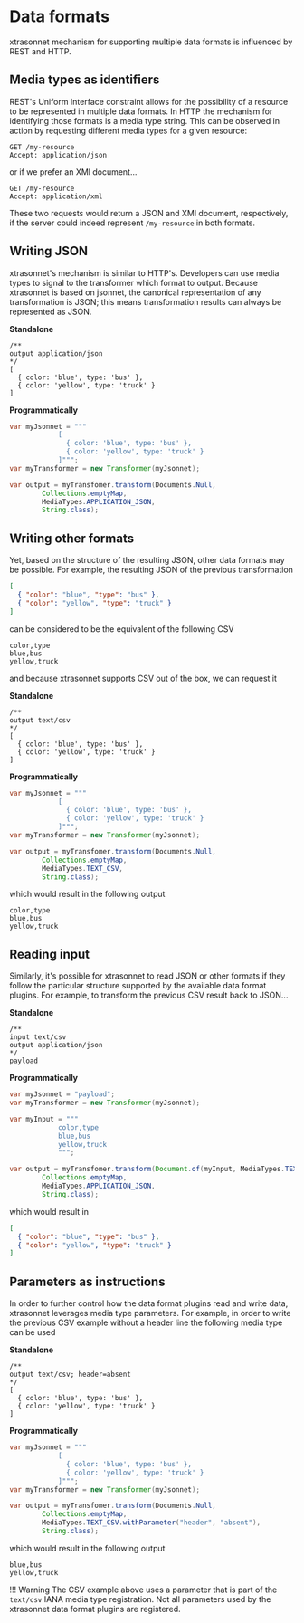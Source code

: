 # Data formats

xtrasonnet mechanism for supporting multiple data formats is influenced by REST and HTTP.

## Media types as identifiers

REST's Uniform Interface constraint allows for the possibility of a resource to be represented in multiple data formats. In HTTP the mechanism for identifying those formats is a media type string. This can be observed in action by requesting different media types for a given resource:

```
GET /my-resource
Accept: application/json
```

or if we prefer an XMl document...

```
GET /my-resource
Accept: application/xml
```

These two requests would return a JSON and XMl document, respectively, if the server could indeed represent `/my-resource` in both formats.


## Writing JSON

xtrasonnet's mechanism is similar to HTTP's. Developers can use media types to signal to the transformer which format to output. Because xtrasonnet is based on jsonnet, the canonical representation of any transformation is JSON; this means transformation results can always be represented as JSON.

**Standalone**
```jsonnet
/**
output application/json
*/
[
  { color: 'blue', type: 'bus' },
  { color: 'yellow', type: 'truck' }
]
```

**Programmatically**
```java
var myJsonnet = """
            [
              { color: 'blue', type: 'bus' },
              { color: 'yellow', type: 'truck' }
            ]""";
var myTransformer = new Transformer(myJsonnet);

var output = myTransfomer.transform(Documents.Null, 
        Collections.emptyMap,
        MediaTypes.APPLICATION_JSON,
        String.class);
```

## Writing other formats

Yet, based on the structure of the resulting JSON, other data formats may be possible. For example, the resulting JSON of the previous transformation

```json
[
  { "color": "blue", "type": "bus" },
  { "color": "yellow", "type": "truck" }
]
```

can be considered to be the equivalent of the following CSV

```csv
color,type
blue,bus
yellow,truck
```

and because xtrasonnet supports CSV out of the box, we can request it

**Standalone**
```jsonnet
/**
output text/csv
*/
[
  { color: 'blue', type: 'bus' },
  { color: 'yellow', type: 'truck' }
]
```

**Programmatically**
```java
var myJsonnet = """
            [
              { color: 'blue', type: 'bus' },
              { color: 'yellow', type: 'truck' }
            ]""";
var myTransformer = new Transformer(myJsonnet);

var output = myTransfomer.transform(Documents.Null, 
        Collections.emptyMap,
        MediaTypes.TEXT_CSV,
        String.class);
```

which would result in the following output

```csv
color,type
blue,bus
yellow,truck
```

## Reading input
Similarly, it's possible for xtrasonnet to read JSON or other formats if they follow the particular structure supported by the available data format plugins. For example, to transform the previous CSV result back to JSON...

**Standalone**
```jsonnet
/**
input text/csv
output application/json
*/
payload
```

**Programmatically**
```java
var myJsonnet = "payload";
var myTransformer = new Transformer(myJsonnet);

var myInput = """
            color,type
            blue,bus
            yellow,truck
            """;

var output = myTransfomer.transform(Document.of(myInput, MediaTypes.TEXT_CSV), 
        Collections.emptyMap,
        MediaTypes.APPLICATION_JSON,
        String.class);
```

which would result in 

```json
[
  { "color": "blue", "type": "bus" },
  { "color": "yellow", "type": "truck" }
]
```

## Parameters as instructions

In order to further control how the data format plugins read and write data, xtrasonnet leverages media type parameters. For example, in order to write the previous CSV example without a header line the following media type can be used

**Standalone**
```jsonnet
/**
output text/csv; header=absent
*/
[
  { color: 'blue', type: 'bus' },
  { color: 'yellow', type: 'truck' }
]
```

**Programmatically**
```java
var myJsonnet = """
            [
              { color: 'blue', type: 'bus' },
              { color: 'yellow', type: 'truck' }
            ]""";
var myTransformer = new Transformer(myJsonnet);

var output = myTransfomer.transform(Documents.Null, 
        Collections.emptyMap,
        MediaTypes.TEXT_CSV.withParameter("header", "absent"),
        String.class);
```

which would result in the following output

```csv
blue,bus
yellow,truck
```

!!! Warning
    The CSV example above uses a parameter that is part of the `text/csv` IANA media type registration. Not all parameters used by the xtrasonnet data format plugins are registered.
